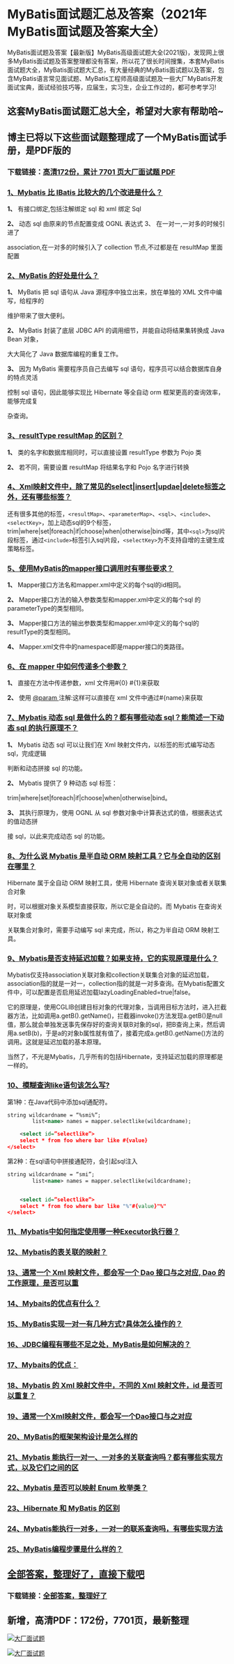 # MyBatis面试题汇总及答案（2021年MyBatis面试题及答案大全）

MyBatis面试题及答案【最新版】MyBatis高级面试题大全(2021版)，发现网上很多MyBatis面试题及答案整理都没有答案，所以花了很长时间搜集，本套MyBatis面试题大全，MyBatis面试题大汇总，有大量经典的MyBatis面试题以及答案，包含MyBatis语言常见面试题、MyBatis工程师高级面试题及一些大厂MyBatis开发面试宝典，面试经验技巧等，应届生，实习生，企业工作过的，都可参考学习!

## 这套MyBatis面试题汇总大全，希望对大家有帮助哈~ 

## 博主已将以下这些面试题整理成了一个MyBatis面试手册，是PDF版的

### 下载链接：[高清172份，累计 7701 页大厂面试题  PDF](https://gitee.com/souyunku/NewDevBooks/blob/master/docs/index.md)


### [1、Mybatis 比 IBatis 比较大的几个改进是什么？](https://gitee.com/souyunku/NewDevBooks/blob/master/docs/MyBatis/MyBatis面试题汇总及答案（2021年MyBatis面试题及答案大全）.md#1mybatis-比-ibatis-比较大的几个改进是什么)  


**1、** 有接口绑定,包括注解绑定 sql 和 xml 绑定 Sql

**2、** 动态 sql 由原来的节点配置变成 OGNL 表达式 3、 在一对一,一对多的时候引进了

association,在一对多的时候引入了 collection 节点,不过都是在 resultMap 里面配置


### [2、MyBatis 的好处是什么？](https://gitee.com/souyunku/NewDevBooks/blob/master/docs/MyBatis/MyBatis面试题汇总及答案（2021年MyBatis面试题及答案大全）.md#2mybatis-的好处是什么)  


**1、** MyBatis 把 sql 语句从 Java 源程序中独立出来，放在单独的 XML 文件中编写，给程序的

维护带来了很大便利。

**2、** MyBatis 封装了底层 JDBC API 的调用细节，并能自动将结果集转换成 Java Bean 对象，

大大简化了 Java 数据库编程的重复工作。

**3、** 因为 MyBatis 需要程序员自己去编写 sql 语句，程序员可以结合数据库自身的特点灵活

控制 sql 语句，因此能够实现比 Hibernate 等全自动 orm 框架更高的查询效率，能够完成复

杂查询。


### [3、resultType resultMap 的区别？](https://gitee.com/souyunku/NewDevBooks/blob/master/docs/MyBatis/MyBatis面试题汇总及答案（2021年MyBatis面试题及答案大全）.md#3resulttype-resultmap-的区别)  


**1、** 类的名字和数据库相同时，可以直接设置 resultType 参数为 Pojo 类

**2、** 若不同，需要设置 resultMap 将结果名字和 Pojo 名字进行转换


### [4、Xml映射文件中，除了常见的select|insert|updae|delete标签之外，还有哪些标签？](https://gitee.com/souyunku/NewDevBooks/blob/master/docs/MyBatis/MyBatis面试题汇总及答案（2021年MyBatis面试题及答案大全）.md#4xml映射文件中除了常见的select|insert|updae|delete标签之外还有哪些标签)  


还有很多其他的标签，`<resultMap>`、`<parameterMap>`、`<sql>`、`<include>`、`<selectKey>`，加上动态sql的9个标签，trim|where|set|foreach|if|choose|when|otherwise|bind等，其中`<sql>`为sql片段标签，通过`<include>`标签引入sql片段，`<selectKey>`为不支持自增的主键生成策略标签。


### [5、使用MyBatis的mapper接口调用时有哪些要求？](https://gitee.com/souyunku/NewDevBooks/blob/master/docs/MyBatis/MyBatis面试题汇总及答案（2021年MyBatis面试题及答案大全）.md#5使用mybatis的mapper接口调用时有哪些要求)  


**1、** Mapper接口方法名和mapper.xml中定义的每个sql的id相同。

**2、** Mapper接口方法的输入参数类型和mapper.xml中定义的每个sql 的parameterType的类型相同。

**3、** Mapper接口方法的输出参数类型和mapper.xml中定义的每个sql的resultType的类型相同。

**4、** Mapper.xml文件中的namespace即是mapper接口的类路径。


### [6、在 mapper 中如何传递多个参数？](https://gitee.com/souyunku/NewDevBooks/blob/master/docs/MyBatis/MyBatis面试题汇总及答案（2021年MyBatis面试题及答案大全）.md#6在-mapper-中如何传递多个参数)  


**1、** 直接在方法中传递参数，xml 文件用#{0} #{1}来获取

**2、** 使用 [@param ](/param ) 注解:这样可以直接在 xml 文件中通过#{name}来获取


### [7、Mybatis 动态 sql 是做什么的？都有哪些动态 sql？能简述一下动态 sql 的执行原理不？](https://gitee.com/souyunku/NewDevBooks/blob/master/docs/MyBatis/MyBatis面试题汇总及答案（2021年MyBatis面试题及答案大全）.md#7mybatis-动态-sql-是做什么的都有哪些动态-sql能简述一下动态-sql-的执行原理不)  


**1、** Mybatis 动态 sql 可以让我们在 Xml 映射文件内，以标签的形式编写动态 sql，完成逻辑

判断和动态拼接 sql 的功能。

**2、** Mybatis 提供了 9 种动态 sql 标签：

trim|where|set|foreach|if|choose|when|otherwise|bind。

**3、** 其执行原理为，使用 OGNL 从 sql 参数对象中计算表达式的值，根据表达式的值动态拼

接 sql，以此来完成动态 sql 的功能。


### [8、为什么说 Mybatis 是半自动 ORM 映射工具？它与全自动的区别在哪里？](https://gitee.com/souyunku/NewDevBooks/blob/master/docs/MyBatis/MyBatis面试题汇总及答案（2021年MyBatis面试题及答案大全）.md#8为什么说-mybatis-是半自动-orm-映射工具它与全自动的区别在哪里)  


Hibernate 属于全自动 ORM 映射工具，使用 Hibernate 查询关联对象或者关联集合对象

时，可以根据对象关系模型直接获取，所以它是全自动的。而 Mybatis 在查询关联对象或

关联集合对象时，需要手动编写 sql 来完成，所以，称之为半自动 ORM 映射工具。


### [9、Mybatis是否支持延迟加载？如果支持，它的实现原理是什么？](https://gitee.com/souyunku/NewDevBooks/blob/master/docs/MyBatis/MyBatis面试题汇总及答案（2021年MyBatis面试题及答案大全）.md#9mybatis是否支持延迟加载如果支持它的实现原理是什么)  


Mybatis仅支持association关联对象和collection关联集合对象的延迟加载，association指的就是一对一，collection指的就是一对多查询。在Mybatis配置文件中，可以配置是否启用延迟加载lazyLoadingEnabled=true|false。

它的原理是，使用CGLIB创建目标对象的代理对象，当调用目标方法时，进入拦截器方法，比如调用a.getB().getName()，拦截器invoke()方法发现a.getB()是null值，那么就会单独发送事先保存好的查询关联B对象的sql，把B查询上来，然后调用a.setB(b)，于是a的对象b属性就有值了，接着完成a.getB().getName()方法的调用。这就是延迟加载的基本原理。

当然了，不光是Mybatis，几乎所有的包括Hibernate，支持延迟加载的原理都是一样的。


### [10、模糊查询like语句该怎么写?](https://gitee.com/souyunku/NewDevBooks/blob/master/docs/MyBatis/MyBatis面试题汇总及答案（2021年MyBatis面试题及答案大全）.md#10模糊查询like语句该怎么写)  


第1种：在Java代码中添加sql通配符。

```xml
string wildcardname = “%smi%”;
        list<name> names = mapper.selectlike(wildcardname);

    <select id=”selectlike”>
    select * from foo where bar like #{value}
</select>
```

第2种：在sql语句中拼接通配符，会引起sql注入

```xml
string wildcardname = “smi”;
        list<name> names = mapper.selectlike(wildcardname);


    <select id=”selectlike”>
    select * from foo where bar like "%"#{value}"%"
</select>
```


### [11、Mybatis中如何指定使用哪一种Executor执行器？](https://gitee.com/souyunku/NewDevBooks/blob/master/docs/MyBatis/MyBatis面试题汇总及答案（2021年MyBatis面试题及答案大全）.md#11mybatis中如何指定使用哪一种executor执行器)  

### [12、Mybatis的表关联的映射？](https://gitee.com/souyunku/NewDevBooks/blob/master/docs/MyBatis/MyBatis面试题汇总及答案（2021年MyBatis面试题及答案大全）.md#12mybatis的表关联的映射)  

### [13、通常一个 Xml 映射文件，都会写一个 Dao 接口与之对应, Dao 的工作原理，是否可以重](https://gitee.com/souyunku/NewDevBooks/blob/master/docs/MyBatis/MyBatis面试题汇总及答案（2021年MyBatis面试题及答案大全）.md#13通常一个-xml-映射文件都会写一个-dao-接口与之对应,-dao-的工作原理是否可以重)  

### [14、Mybaits的优点有什么？](https://gitee.com/souyunku/NewDevBooks/blob/master/docs/MyBatis/MyBatis面试题汇总及答案（2021年MyBatis面试题及答案大全）.md#14mybaits的优点有什么)  

### [15、MyBatis实现一对一有几种方式?具体怎么操作的？](https://gitee.com/souyunku/NewDevBooks/blob/master/docs/MyBatis/MyBatis面试题汇总及答案（2021年MyBatis面试题及答案大全）.md#15mybatis实现一对一有几种方式具体怎么操作的)  

### [16、JDBC编程有哪些不足之处，MyBatis是如何解决的？](https://gitee.com/souyunku/NewDevBooks/blob/master/docs/MyBatis/MyBatis面试题汇总及答案（2021年MyBatis面试题及答案大全）.md#16jdbc编程有哪些不足之处mybatis是如何解决的)  

### [17、Mybaits的优点：](https://gitee.com/souyunku/NewDevBooks/blob/master/docs/MyBatis/MyBatis面试题汇总及答案（2021年MyBatis面试题及答案大全）.md#17mybaits的优点：)  

### [18、Mybatis 的 Xml 映射文件中，不同的 Xml 映射文件，id 是否可以重复？](https://gitee.com/souyunku/NewDevBooks/blob/master/docs/MyBatis/MyBatis面试题汇总及答案（2021年MyBatis面试题及答案大全）.md#18mybatis-的-xml-映射文件中不同的-xml-映射文件id-是否可以重复)  

### [19、通常一个Xml映射文件，都会写一个Dao接口与之对应](https://gitee.com/souyunku/NewDevBooks/blob/master/docs/MyBatis/MyBatis面试题汇总及答案（2021年MyBatis面试题及答案大全）.md#19通常一个xml映射文件都会写一个dao接口与之对应)  

### [20、MyBatis的框架架构设计是怎么样的](https://gitee.com/souyunku/NewDevBooks/blob/master/docs/MyBatis/MyBatis面试题汇总及答案（2021年MyBatis面试题及答案大全）.md#20mybatis的框架架构设计是怎么样的)  

### [21、Mybatis 能执行一对一、一对多的关联查询吗？都有哪些实现方式，以及它们之间的区](https://gitee.com/souyunku/NewDevBooks/blob/master/docs/MyBatis/MyBatis面试题汇总及答案（2021年MyBatis面试题及答案大全）.md#21mybatis-能执行一对一一对多的关联查询吗都有哪些实现方式以及它们之间的区)  

### [22、Mybatis 是否可以映射 Enum 枚举类？](https://gitee.com/souyunku/NewDevBooks/blob/master/docs/MyBatis/MyBatis面试题汇总及答案（2021年MyBatis面试题及答案大全）.md#22mybatis-是否可以映射-enum-枚举类)  

### [23、Hibernate 和 MyBatis 的区别](https://gitee.com/souyunku/NewDevBooks/blob/master/docs/MyBatis/MyBatis面试题汇总及答案（2021年MyBatis面试题及答案大全）.md#23hibernate-和-mybatis-的区别)  

### [24、Mybatis能执行一对多，一对一的联系查询吗，有哪些实现方法](https://gitee.com/souyunku/NewDevBooks/blob/master/docs/MyBatis/MyBatis面试题汇总及答案（2021年MyBatis面试题及答案大全）.md#24mybatis能执行一对多一对一的联系查询吗有哪些实现方法)  

### [25、MyBatis编程步骤是什么样的？](https://gitee.com/souyunku/NewDevBooks/blob/master/docs/MyBatis/MyBatis面试题汇总及答案（2021年MyBatis面试题及答案大全）.md#25mybatis编程步骤是什么样的)  





## [全部答案，整理好了，直接下载吧](https://gitee.com/souyunku/DevBooks/blob/master/docs/daan.md)

### 下载链接：[全部答案，整理好了](https://gitee.com/souyunku/NewDevBooks/blob/master/docs/daan.md)




## 新增，高清PDF：172份，7701页，最新整理

[![大厂面试题](https://www.souyunku.com/wp-content/uploads/weixin/mst.png "架构师专栏")](https://www.souyunku.com/wp-content/uploads/weixin/githup-weixin.png "架构师专栏")

[![大厂面试题](https://www.souyunku.com/wp-content/uploads/weixin/githup-weixin.png "架构师专栏")](https://www.souyunku.com/wp-content/uploads/weixin/githup-weixin.png "架构师专栏")
